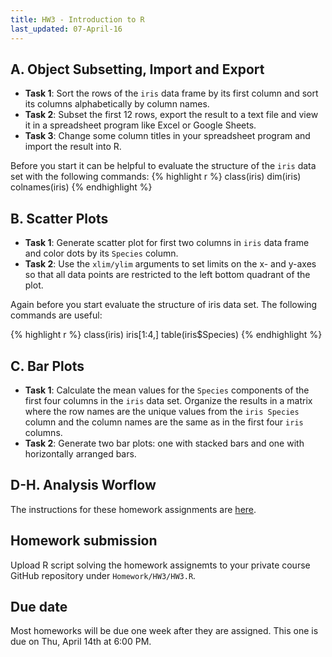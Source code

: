 ```yaml
---
title: HW3 - Introduction to R
last_updated: 07-April-16
---
```


## A. Object Subsetting, Import and Export

- __Task 1__: Sort the rows of the `iris` data frame by its first column and sort its columns alphabetically by column names.
- __Task 2__: Subset the first 12 rows, export the result to a text file and view it in a spreadsheet program like Excel or Google Sheets. 
- __Task 3__: Change some column titles in your spreadsheet program and import the result into R.  

Before you start it can be helpful to evaluate the structure of the `iris` data set with the following commands:
{% highlight r %}
class(iris)
dim(iris)
colnames(iris)
{% endhighlight %}

<!---
Solution
{% highlight r %}
irismod <- iris[order(iris[,1]), order(colnames(iris))]
irismod <- irismod[1:12,]
write.table(irismod, file="irismod.xls", sep="\t", quote=FALSE, row.names=FALSE)
irisimport <- read.delim(file="irismod.xls", sep="\t")
{% endhighlight %}
-->

## B. Scatter Plots
       
- __Task 1__: Generate scatter plot for first two columns in `iris` data frame and color dots by its `Species` column.
- __Task 2__: Use the `xlim/ylim` arguments to set limits on the x- and y-axes so that all data points are restricted to the left bottom quadrant of the plot. 

Again before you start evaluate the structure of iris data set. The following commands are useful:

{% highlight r %}
class(iris)
iris[1:4,]
table(iris$Species)
{% endhighlight %}

<!---
Solution
{% highlight r %}
plot(iris[,1], iris[,2], col=iris$Species, lwd=2, pch=19)
plot(iris[,1], iris[,2], col=iris$Species, lwd=2, pch=19, xlim=c(4,16), ylim=c(2,8))
{% endhighlight %}
-->

## C. Bar Plots
        
- __Task 1__: Calculate the mean values for the `Species` components of the first four columns in the `iris` data set. Organize the results in a matrix where the row names are the unique values from the `iris Species` column and the column names are the same as in the first four `iris` columns. 
- __Task 2__: Generate two bar plots: one with stacked bars and one with horizontally arranged bars. 

<!---
Solution
{% highlight r %}
mMA <- sapply(colnames(iris[,1:4]), function(x) tapply(iris[,x], iris[,5], mean))
barplot(mMA, beside=FALSE, legend=rownames(mMA))
barplot(mMA, beside=TRUE, legend=rownames(mMA))
{% endhighlight %}
-->

## D-H. Analysis Worflow

The instructions for these homework assignments are [here](http://girke.bioinformatics.ucr.edu/GEN242/mydoc/mydoc_Rbasics_13.html).

## Homework submission

Upload R script solving the homework assignemts to your private course GitHub repository under `Homework/HW3/HW3.R`.

## Due date

Most homeworks will be due one week after they are assigned. This one is due on Thu, April 14th at 6:00 PM.
